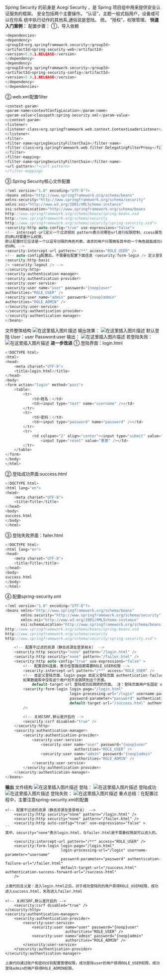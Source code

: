 Spring Security 的前身是 Acegi Security ，是 Spring 项目组中用来提供安全认证服务的框架。
安全包括两个主要操作。
“认证”，主题一般式指用户，设备或可以在你系 统中执行动作的其他系,通俗说是登陆。
统。
“授权”，权限管理。
**快速入门案例：**
配置步骤：
①，导入依赖

```c
<dependencies>
<dependency>
<groupId>org.springframework.security</groupId>
<artifactId>spring-security-web</artifactId>
<version>5.0.1.RELEASE</version>
</dependency>
<dependency>
<groupId>org.springframework.security</groupId>
<artifactId>spring-security-config</artifactId>
<version>5.0.1.RELEASE</version>
</dependency>
</dependencies>
```
②.web.xml配置filter

```c
<context-param>
<param-name>contextConfigLocation</param-name>
<param-value>classpath:spring-security.xml</param-value>
</context-param>
<listener>
<listener-class>org.springframework.web.context.ContextLoaderListener</listener-class>
</listener>
<filter>
<filter-name>springSecurityFilterChain</filter-name>
<filter-class>org.springframework.web.filter.DelegatingFilterProxy</filter-class>
</filter>
<filter-mapping>
<filter-name>springSecurityFilterChain</filter-name>
<url-pattern>/*</url-pattern>
</filter-mapping>
```
③.Spring Security核心文件配置

```c
<?xml version="1.0" encoding="UTF-8"?>
<beans xmlns="http://www.springframework.org/schema/beans"
xmlns:security="http://www.springframework.org/schema/security"
xmlns:xsi="http://www.w3.org/2001/XMLSchema-instance"
xsi:schemaLocation="http://www.springframework.org/schema/beans
http://www.springframework.org/schema/beans/spring-beans.xsd
http://www.springframework.org/schema/security
http://www.springframework.org/schema/security/spring-security.xsd">
<security:http auto-config="true" use-expressions="false">
<!-- intercept-url定义一个过滤规则 pattern表示对哪些url进行权限控制，ccess属性表示在请求对应
的URL时需要什么权限，
默认配置时它应该是一个以逗号分隔的角色列表，请求的用户只需拥有其中的一个角色就能成功访问对应
的URL -->
<security:intercept-url pattern="/**" access="ROLE_USER" />
<!-- auto-config配置后，不需要在配置下面信息 <security:form-login /> 定义登录表单信息
<security:http-basic
/> <security:logout /> -->
</security:http>
<security:authentication-manager>
<security:authentication-provider>
<security:user-service>
<security:user name="user" password="{noop}user"
authorities="ROLE_USER" />
<security:user name="admin" password="{noop}admin"
authorities="ROLE_ADMIN" />
</security:user-service>
</security:authentication-provider>
</security:authentication-manager>
</beans>
```
文件整体结构
![在这里插入图片描述](https://raw.githubusercontent.com/PeipengWang/picture/master/20200515231807204.png)
输出效果：
![在这里插入图片描述](https://raw.githubusercontent.com/PeipengWang/picture/master/20200515231829124.png)
默认登陆
User：user
Password:user
输出：
![在这里插入图片描述](https://raw.githubusercontent.com/PeipengWang/picture/master/20200515231941115.png)
若登陆失败：
![在这里插入图片描述](https://raw.githubusercontent.com/PeipengWang/picture/master/20200515232011170.png)
**进一步改进**
①.登陆界面：login.html

```c
<!DOCTYPE html>
<html>
<head>
    <meta charset="UTF-8">
    <title>login.html</title>
</head>
<body>
<form action="login" method="post">
    <table>
        <tr>
            <td>姓名：</td>
            <td><input type="text" name="username" /></td>
        </tr>
        <tr>
            <td>密码：</td>
            <td><input type="password" name="password" /></td>
        </tr>
        <tr>
            <td colspan="2" align="center"><input type="submit" value="登录" />
                <input type="reset" value="重置" /></td>
        </tr>
    </table>
</form>
</body>
</html>
```
②.登陆成功界面:success.html

```c
<!DOCTYPE html>
<html lang="en">
<head>
    <meta charset="UTF-8">
    <title>Title</title>
</head>
<body>
success.html
</body>
</html>
```
③.登陆失败界面：failer.html

```c
<!DOCTYPE html>
<html lang="en">
<head>
    <meta charset="UTF-8">
    <title>Title</title>
</head>
<body>
success.html
</body>
</html>
```
④.配置spring-security.xml

```c
<?xml version="1.0" encoding="UTF-8"?>
<beans xmlns="http://www.springframework.org/schema/beans"
       xmlns:security="http://www.springframework.org/schema/security"
       xmlns:xsi="http://www.w3.org/2001/XMLSchema-instance"
       xsi:schemaLocation="http://www.springframework.org/schema/beans
http://www.springframework.org/schema/beans/spring-beans.xsd
http://www.springframework.org/schema/security
http://www.springframework.org/schema/security/spring-security.xsd">

    <!-- 配置不过滤的资源（静态资源及登录相关） -->
    <security:http security="none" pattern="/login.html" />
    <security:http security="none" pattern="/failer.html" />
    <security:http auto-config="true" use-expressions="false" >
        <!-- 配置资料连接，表示任意路径都需要ROLE_USER权限 -->
        <security:intercept-url pattern="/**" access="ROLE_USER" />
        <!-- 自定义登陆页面，login-page 自定义登陆页面 authentication-failure-url 用户权限校验失败之后才会跳转到这个页面，
        如果数据库中没有这个用户则不会跳转到这个页面。
            default-target-url 登陆成功后跳转的页面。 注：登陆页面用户名固定 username，密码 password，action:login -->
        <security:form-login login-page="/login.html"
                             login-processing-url="/login" username-parameter="username"
                             password-parameter="password" authentication-failure-url="/failer.html"
                             default-target-url="/success.html" authentication-success-forward-url="/success.html"
        />

        <!-- 关闭CSRF,默认是开启的 -->
        <security:csrf disabled="true" />
    </security:http>
    <security:authentication-manager>
        <security:authentication-provider>
            <security:user-service>
                <security:user name="user" password="{noop}user"
                               authorities="ROLE_USER" />
                <security:user name="admin" password="{noop}admin"
                               authorities="ROLE_ADMIN" />
            </security:user-service>
        </security:authentication-provider>
    </security:authentication-manager>
</beans>
```
**输出**
文件结构
![在这里插入图片描述](https://raw.githubusercontent.com/PeipengWang/picture/master/20200515232654807.png)
登陆：
![在这里插入图片描述](https://raw.githubusercontent.com/PeipengWang/picture/master/20200515232745687.png)
登陆成功
![在这里插入图片描述](https://raw.githubusercontent.com/PeipengWang/picture/master/2020051523281180.png)
登陆失败：
![在这里插入图片描述](https://raw.githubusercontent.com/PeipengWang/picture/master/20200515232844649.png)
重点总结：在配置过程中，主要注意spring-security.xml的配置

```
<!-- 配置不过滤的资源（静态资源及登录相关） -->
    <security:http security="none" pattern="/login.html" />
    <security:http security="none" pattern="/failer.html" />
    <security:http auto-config="true" use-expressions="false" >
``
其中，security="none"表示login.html，与failer.html是不需要权限就可以进入的。

```
 <!-- 配置资料连接，表示任意路径都需要ROLE_USER权限 -->
        <security:intercept-url pattern="/**" access="ROLE_USER" />
        <security:form-login login-page="/login.html"
                             login-processing-url="/login" username-parameter="username"
                             password-parameter="password" authentication-failure-url="/failer.html"
                             default-target-url="/success.html" authentication-success-forward-url="/success.html"
        />
```
上面代码含义是：进入login.html之后，对于成功登陆的的用户获得ROLE_USER权限，成功进入success.html，失败进入failer.html

```
    <!-- 关闭CSRF,默认是开启的 -->
        <security:csrf disabled="true" />
    </security:http>
    <security:authentication-manager>
        <security:authentication-provider>
            <security:user-service>
                <security:user name="user" password="{noop}user"
                               authorities="ROLE_USER" />
                <security:user name="admin" password="{noop}admin"
                               authorities="ROLE_ADMIN" />
            </security:user-service>
        </security:authentication-provider>
    </security:authentication-manager>
```
上面代码通过账户和密码分别配置管理权限，成功登陆user的用户获得ROLE_USER权限，成功登陆admin的用户获得ROLE_ADMIN权限。


        

